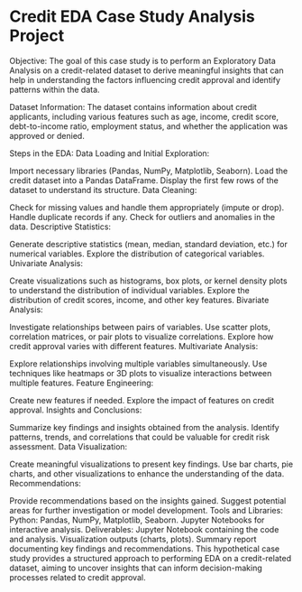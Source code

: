 # Credit EDA Case Study Analysis Project
Objective:
The goal of this case study is to perform an Exploratory Data Analysis on a credit-related dataset to derive meaningful insights that can help in understanding the factors influencing credit approval and identify patterns within the data.

Dataset Information:
The dataset contains information about credit applicants, including various features such as age, income, credit score, debt-to-income ratio, employment status, and whether the application was approved or denied.

Steps in the EDA:
Data Loading and Initial Exploration:

Import necessary libraries (Pandas, NumPy, Matplotlib, Seaborn).
Load the credit dataset into a Pandas DataFrame.
Display the first few rows of the dataset to understand its structure.
Data Cleaning:

Check for missing values and handle them appropriately (impute or drop).
Handle duplicate records if any.
Check for outliers and anomalies in the data.
Descriptive Statistics:

Generate descriptive statistics (mean, median, standard deviation, etc.) for numerical variables.
Explore the distribution of categorical variables.
Univariate Analysis:

Create visualizations such as histograms, box plots, or kernel density plots to understand the distribution of individual variables.
Explore the distribution of credit scores, income, and other key features.
Bivariate Analysis:

Investigate relationships between pairs of variables.
Use scatter plots, correlation matrices, or pair plots to visualize correlations.
Explore how credit approval varies with different features.
Multivariate Analysis:

Explore relationships involving multiple variables simultaneously.
Use techniques like heatmaps or 3D plots to visualize interactions between multiple features.
Feature Engineering:

Create new features if needed.
Explore the impact of features on credit approval.
Insights and Conclusions:

Summarize key findings and insights obtained from the analysis.
Identify patterns, trends, and correlations that could be valuable for credit risk assessment.
Data Visualization:

Create meaningful visualizations to present key findings.
Use bar charts, pie charts, and other visualizations to enhance the understanding of the data.
Recommendations:

Provide recommendations based on the insights gained.
Suggest potential areas for further investigation or model development.
Tools and Libraries:
Python: Pandas, NumPy, Matplotlib, Seaborn.
Jupyter Notebooks for interactive analysis.
Deliverables:
Jupyter Notebook containing the code and analysis.
Visualization outputs (charts, plots).
Summary report documenting key findings and recommendations.
This hypothetical case study provides a structured approach to performing EDA on a credit-related dataset, aiming to uncover insights that can inform decision-making processes related to credit approval.
